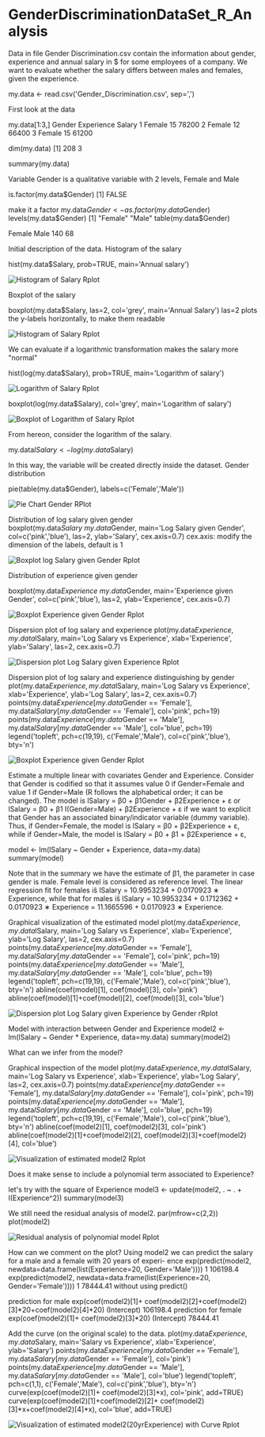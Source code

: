 # GenderDiscriminationDataSet_R_Analysis
Data in file Gender Discrimination.csv contain the information about gender, experience and annual salary in $ for some employees of a company. We want to evaluate
whether the salary differs between males and females, given the experience. <br>

my.data <- read.csv('Gender_Discrimination.csv', sep=',') 

First look at the data

my.data[1:3,]
 Gender  Experience Salary
1 Female   15        78200
2 Female   12        66400
3 Female   15        61200

dim(my.data)
[1] 208 3

summary(my.data)

Variable Gender is a qualitative variable with 2 levels, Female and Male

is.factor(my.data$Gender)
[1] FALSE

make it a factor
my.data$Gender <- as.factor(my.data$Gender)
levels(my.data$Gender)
[1] "Female" "Male"
table(my.data$Gender)

Female Male
 140    68
 
Initial description of the data.
Histogram of the salary

hist(my.data$Salary, prob=TRUE, main='Annual salary')

![Histogram of Salary Rplot](https://github.com/adnantheanalyst/GenderDiscriminationDataSet_R_Analysis/assets/16821246/8b1cdf8f-8252-42d0-a54f-1ef9c582a9c0)

Boxplot of the salary

boxplot(my.data$Salary, las=2, col='grey', main='Annual Salary')
las=2 plots the y-labels horizontally, to make them readable

![Histogram of Salary Rplot](https://github.com/adnantheanalyst/GenderDiscriminationDataSet_R_Analysis/assets/16821246/3acf9aa6-99b8-4757-b67c-5e76ffd5d467)

We can evaluate if a logarithmic transformation makes the salary more "normal"

hist(log(my.data$Salary), prob=TRUE, main='Logarithm of salary')

![Logarithm of Salary Rplot](https://github.com/adnantheanalyst/GenderDiscriminationDataSet_R_Analysis/assets/16821246/689bd87e-0a65-426f-954b-153d89ee0b55)

boxplot(log(my.data$Salary), col='grey', main='Logarithm of salary')

![Boxplot of Logarithm of Salary Rplot](https://github.com/adnantheanalyst/GenderDiscriminationDataSet_R_Analysis/assets/16821246/87f92f8e-fa1d-425b-986b-35c23afd1d13)

From hereon, consider the logarithm of the salary.

my.data$lSalary <- log(my.data$Salary)

In this way, the variable will be created directly inside the dataset.
Gender distribution

pie(table(my.data$Gender), labels=c('Female','Male'))

![Pie Chart Gender RPlot](https://github.com/adnantheanalyst/GenderDiscriminationDataSet_R_Analysis/assets/16821246/98a40263-c9f5-404d-b4d3-5aea8614a62c)

Distribution of log salary given gender
boxplot(my.data$Salary~my.data$Gender, main='Log Salary given Gender', col=c('pink','blue'), las=2, ylab='Salary', cex.axis=0.7)
cex.axis: modify the dimension of the labels, default is 1


![Boxplot log Salary given Gender Rplot](https://github.com/adnantheanalyst/GenderDiscriminationDataSet_R_Analysis/assets/16821246/454a8364-bb96-4b2c-9903-59ccc0e4fc93)

Distribution of experience given gender

boxplot(my.data$Experience~my.data$Gender, main='Experience given Gender', col=c('pink','blue'), las=2, ylab='Experience', cex.axis=0.7)

![Boxplot Experience given Gender Rplot](https://github.com/adnantheanalyst/GenderDiscriminationDataSet_R_Analysis/assets/16821246/3ba35707-28c7-4241-bfa8-a952692f11c6)

Dispersion plot of log salary and experience
plot(my.data$Experience, my.data$lSalary, main='Log Salary vs Experience', xlab='Experience', ylab='Salary', las=2, cex.axis=0.7)

![Dispersion plot Log Salary given Experience Rplot](https://github.com/adnantheanalyst/GenderDiscriminationDataSet_R_Analysis/assets/16821246/5f0b3527-967a-47ed-86e3-f7e5eabb55fb)

Dispersion plot of log salary and experience distinguishing by gender
plot(my.data$Experience, my.data$lSalary, main='Log Salary vs Experience', xlab='Experience', ylab='Log Salary', las=2, cex.axis=0.7)
points(my.data$Experience[my.data$Gender == 'Female'], my.data$lSalary[my.data$Gender == 'Female'], col='pink', pch=19)
points(my.data$Experience[my.data$Gender == 'Male'], my.data$lSalary[my.data$Gender == 'Male'], col='blue', pch=19)
legend('topleft', pch=c(19,19), c('Female','Male'), col=c('pink','blue'), bty='n')

![Boxplot Experience given Gender Rplot](https://github.com/adnantheanalyst/GenderDiscriminationDataSet_R_Analysis/assets/16821246/293399dc-2adf-4151-8a7f-f121d2434285)

Estimate a multiple linear with covariates Gender and Experience. Consider that Gender
is codified so that it assumes value 0 if Gender=Female and value 1 if Gender=Male (R
follows the alphabetical order; it can be changed). The model is
                           lSalary = β0 + β1Gender + β2Experience + ε
or
                      lSalary = β0 + β1 I(Gender=Male) + β2Experience + ε
if we want to explicit that Gender has an associated binary/indicator variable (dummy variable). Thus, if Gender=Female, the model is
                                lSalary = β0 + β2Experience + ε,
while if Gender=Male, the model is
                              lSalary = β0 + β1 + β2Experience + ε,
                              
model <- lm(lSalary ~ Gender + Experience, data=my.data)
summary(model)

Note that in the summary we have the estimate of β1, the parameter in case gender is male. Female level is considered as reference level. The linear regression fit for females iŝ lSalary = 10.9953234 + 0.0170923 ∗ Experience, while that for males iŝ lSalary = 10.9953234 + 0.1712362 + 0.0170923 ∗ Experience = 11.1665596 + 0.0170923 ∗ Experience.

Graphical visualization of the estimated model
plot(my.data$Experience, my.data$lSalary, main='Log Salary vs Experience', xlab='Experience', ylab='Log Salary', las=2, cex.axis=0.7)
points(my.data$Experience[my.data$Gender == 'Female'], my.data$lSalary[my.data$Gender == 'Female'], col='pink', pch=19)
points(my.data$Experience[my.data$Gender == 'Male'], my.data$lSalary[my.data$Gender == 'Male'], col='blue', pch=19)
legend('topleft', pch=c(19,19), c('Female','Male'), col=c('pink','blue'), bty='n')
abline(coef(model)[1], coef(model)[3], col='pink')
abline(coef(model)[1]+coef(model)[2], coef(model)[3], col='blue')

![Dispersion plot Log Salary given Experience by Gender rRplot](https://github.com/adnantheanalyst/GenderDiscriminationDataSet_R_Analysis/assets/16821246/7df67a38-5e51-47c8-a451-bbf67fc29e14)

Model with interaction between Gender and Experience
model2 <- lm(lSalary ~ Gender * Experience, data=my.data)
summary(model2)

What can we infer from the model?


Graphical inspection of the model
plot(my.data$Experience, my.data$lSalary, main='Log Salary vs Experience', xlab='Experience', ylab='Log Salary', las=2, cex.axis=0.7)
points(my.data$Experience[my.data$Gender == 'Female'], my.data$lSalary[my.data$Gender == 'Female'], col='pink', pch=19)
points(my.data$Experience[my.data$Gender == 'Male'], my.data$lSalary[my.data$Gender == 'Male'], col='blue', pch=19)
legend('topleft', pch=c(19,19), c('Female','Male'), col=c('pink','blue'), bty='n')
abline(coef(model2)[1], coef(model2)[3], col='pink')
abline(coef(model2)[1]+coef(model2)[2], coef(model2)[3]+coef(model2)[4], col='blue')

![Visualization of estimated model2 Rplot](https://github.com/adnantheanalyst/GenderDiscriminationDataSet_R_Analysis/assets/16821246/23da481e-83bc-4ae3-bc1c-5b534e8dce81)

Does it make sense to include a polynomial term associated to Experience?

let's try with the square of Experience
model3 <- update(model2, . ~ . + I(Experience^2))
summary(model3)

We still need the residual analysis of model2.
par(mfrow=c(2,2))
plot(model2)


![Residual analysis of polynomial model Rplot](https://github.com/adnantheanalyst/GenderDiscriminationDataSet_R_Analysis/assets/16821246/11c2bb71-006e-437a-9ec8-73b8dea36114)

How can we comment on the plot?
Using model2 we can predict the salary for a male and a female with 20 years of experi-
ence
exp(predict(model2, newdata=data.frame(list(Experience=20, Gender='Male'))))
1
106198.4
exp(predict(model2, newdata=data.frame(list(Experience=20, Gender='Female'))))
1
78444.41
without using predict()

prediction for male
exp(coef(model2)[1]+ coef(model2)[2]+coef(model2)[3]*20+coef(model2)[4]*20)
(Intercept)
106198.4
prediction for female
exp(coef(model2)[1]+ coef(model2)[3]*20)
(Intercept)
78444.41

Add the curve (on the original scale) to the data.
plot(my.data$Experience, my.data$Salary, main='Salary vs Experience', xlab='Experience', ylab='Salary')
points(my.data$Experience[my.data$Gender == 'Female'], my.data$Salary[my.data$Gender == 'Female'], col='pink')
points(my.data$Experience[my.data$Gender == 'Male'], my.data$Salary[my.data$Gender == 'Male'], col='blue')
legend('topleft', pch=c(1,1), c('Female','Male'), col=c('pink','blue'), bty='n')
curve(exp(coef(model2)[1]+ coef(model2)[3]*x), col='pink', add=TRUE)
curve(exp(coef(model2)[1]+coef(model2)[2]+ coef(model2)[3]*x+coef(model2)[4]*x), col='blue', add=TRUE)

![Visualization of estimated model2(20yrExperience) with Curve Rplot](https://github.com/adnantheanalyst/GenderDiscriminationDataSet_R_Analysis/assets/16821246/55dae6da-33fa-4514-8168-17464105105e)
